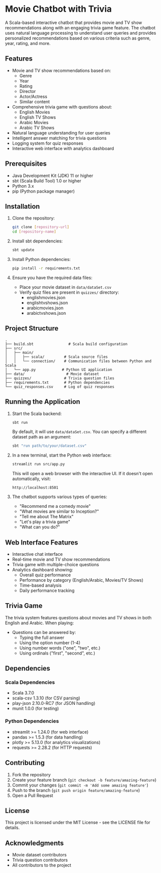 # Movie Chatbot with Trivia

A Scala-based interactive chatbot that provides movie and TV show recommendations along with an engaging trivia game feature. The chatbot uses natural language processing to understand user queries and provides personalized recommendations based on various criteria such as genre, year, rating, and more.

## Features

- Movie and TV show recommendations based on:
  - Genre
  - Year
  - Rating
  - Director
  - Actor/Actress
  - Similar content
- Comprehensive trivia game with questions about:
  - English Movies
  - English TV Shows
  - Arabic Movies
  - Arabic TV Shows
- Natural language understanding for user queries
- Intelligent answer matching for trivia questions
- Logging system for quiz responses
- Interactive web interface with analytics dashboard

## Prerequisites

- Java Development Kit (JDK) 11 or higher
- sbt (Scala Build Tool) 1.0 or higher
- Python 3.x
- pip (Python package manager)

## Installation

1. Clone the repository:
   ```bash
   git clone [repository-url]
   cd [repository-name]
   ```

2. Install sbt dependencies:
   ```bash
   sbt update
   ```

3. Install Python dependencies:
   ```bash
   pip install -r requirements.txt
   ```

4. Ensure you have the required data files:
   - Place your movie dataset in `data/dataSet.csv`
   - Verify quiz files are present in `quizzes/` directory:
     - englishmovies.json
     - englishtvshows.json
     - arabicmovies.json
     - arabictvshows.json

## Project Structure

```
.
├── build.sbt                # Scala build configuration
├── src/
│   ├── main/
│   │   ├── scala/         # Scala source files
│   │   └── connection/    # Communication files between Python and Scala
│   └── app.py            # Python UI application
├── data/                   # Movie dataset
├── quizzes/               # Trivia question files
├── requirements.txt       # Python dependencies
└── quiz_responses.csv     # Log of quiz responses
```

## Running the Application

1. Start the Scala backend:
   ```bash
   sbt run
   ```
   By default, it will use `data/dataSet.csv`. You can specify a different dataset path as an argument:
   ```bash
   sbt "run path/to/your/dataset.csv"
   ```

2. In a new terminal, start the Python web interface:
   ```bash
   streamlit run src/app.py
   ```
   This will open a web browser with the interactive UI. If it doesn't open automatically, visit:
   ```
   http://localhost:8501
   ```

3. The chatbot supports various types of queries:
   - "Recommend me a comedy movie"
   - "What movies are similar to Inception?"
   - "Tell me about The Matrix"
   - "Let's play a trivia game"
   - "What can you do?"

## Web Interface Features

- Interactive chat interface
- Real-time movie and TV show recommendations
- Trivia game with multiple-choice questions
- Analytics dashboard showing:
  - Overall quiz performance
  - Performance by category (English/Arabic, Movies/TV Shows)
  - Time-based analysis
  - Daily performance tracking

## Trivia Game

The trivia system features questions about movies and TV shows in both English and Arabic. When playing:
- Questions can be answered by:
  - Typing the full answer
  - Using the option number (1-4)
  - Using number words ("one", "two", etc.)
  - Using ordinals ("first", "second", etc.)

## Dependencies

### Scala Dependencies
- Scala 3.7.0
- scala-csv 1.3.10 (for CSV parsing)
- play-json 2.10.0-RC7 (for JSON handling)
- munit 1.0.0 (for testing)

### Python Dependencies
- streamlit >= 1.24.0 (for web interface)
- pandas >= 1.5.3 (for data handling)
- plotly >= 5.13.0 (for analytics visualizations)
- requests >= 2.28.2 (for HTTP requests)

## Contributing

1. Fork the repository
2. Create your feature branch (`git checkout -b feature/amazing-feature`)
3. Commit your changes (`git commit -m 'Add some amazing feature'`)
4. Push to the branch (`git push origin feature/amazing-feature`)
5. Open a Pull Request

## License

This project is licensed under the MIT License - see the LICENSE file for details.

## Acknowledgments

- Movie dataset contributors
- Trivia question contributors
- All contributors to the project
